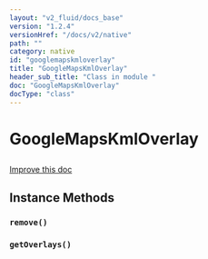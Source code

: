 ```yaml
---
layout: "v2_fluid/docs_base"
version: "1.2.4"
versionHref: "/docs/v2/native"
path: ""
category: native
id: "googlemapskmloverlay"
title: "GoogleMapsKmlOverlay"
header_sub_title: "Class in module "
doc: "GoogleMapsKmlOverlay"
docType: "class"
---
```









<h1 class="api-title">

  
  GoogleMapsKmlOverlay
  

  

  

</h1>

<a class="improve-v2-docs" href="http://github.com/driftyco/ionic-native/edit/master/-native/src/plugins/googlemaps.ts#L967">
  Improve this doc
</a>





<!-- decorators --><!-- @usage tag -->


<!-- @property tags -->


<!-- methods on the class -->

<h2>Instance Methods</h2>

<div id="remove"></div>

<h3>
  <code>remove()</code>


</h3>












<div id="getOverlays"></div>

<h3>
  <code>getOverlays()</code>


</h3>










<!-- related link --><!-- end content block -->


<!-- end body block -->

